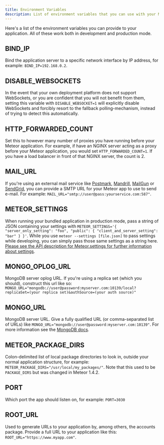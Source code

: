 ```yaml
---
title: Environment Variables
description: List of environment variables that you can use with your Meteor application.
---
```


Here's a list of the environment variables you can provide to your application. All of these work both in development and production mode.

<h2 id="BIND_IP">BIND_IP</h2>

Bind the application server to a specific network interface by IP address, for example: `BIND_IP=192.168.0.2`.

<h2 id="DISABLE_WEBSOCKETS">DISABLE_WEBSOCKETS</h2>

In the event that your own deployment platform does not support WebSockets, or you are confident that you will not benefit from them, setting this variable with `DISABLE_WEBSOCKET=1` will explicitly disable WebSockets and forcibly resort to the fallback polling-mechanism, instead of trying to detect this automatically.

<h2 id="HTTP_FORWARDED_COUNT">HTTP_FORWARDED_COUNT</h2>

Set this to however many number of proxies you have running before your Meteor application. For example, if have an NGINX server acting as a proxy before your Meteor application, you would set `HTTP_FORWARDED_COUNT=1`. If you have a load balancer in front of that NGINX server, the count is 2.

<h2 id="MAIL_URL">MAIL_URL</h2>

If you're using an external mail service like [Postmark](https://www.postmarkapp.com), [Mandrill](https://www.mandrillapp.com), [MailGun](https://www.mailgun.com) or [SendGrid](https://www.sendgrid.net), you can provide a SMTP URL for your Meteor app to use to send e-mail. For example: `MAIL_URL="smtp://user@pass:yourservice.com:587"`.

<h2 id="METEOR_SETTINGS">METEOR_SETTINGS</h2>

When running your bundled application in production mode, pass a string of JSON containing your settings with `METEOR_SETTINGS='{ "server_only_setting": "foo", "public": { "client_and_server_setting": "bar" } }'`. While you use `meteor --settings [file.json]` to pass settings while developing, you can simply pass those same settings as a string here. [Please see the API description for Meteor.settings for further information about settings](http://docs.meteor.com/api/core.html#Meteor-settings). 

<h2 id="MONGO_OPLOG_URL">MONGO_OPLOG_URL</h2>

MongoDB server oplog URL. If you're using a replica set (which you should), construct this url like so: `MONGO_URL="mongodb://user@password:myserver.com:10139/local?replicaSet=(your replica set)&authSource=(your auth source)"`

<h2 id="MONGO_URL">MONGO_URL</h2>

MongoDB server URL. Give a fully qualified URL (or comma-separated list of URLs) like `MONGO_URL="mongodb://user@password:myserver.com:10139"`. For more information see the [MongoDB docs](https://docs.mongodb.com/manual/reference/connection-string/).

<h2 id="METEOR_PACKAGE_DIRS">METEOR_PACKAGE_DIRS</h2>

Colon-delimited list of local package directories to look in, outside your normal application structure, for example: `METEOR_PACKAGE_DIRS="/usr/local/my_packages/"`. Note that this used to be `PACKAGE_DIRS` but was changed in Meteor 1.4.2.

<h2 id="PORT">PORT</h2>

Which port the app should listen on, for example: `PORT=3030`

<h2 id="ROOT_URL">ROOT_URL</h2>

Used to generate URLs to your application by, among others, the accounts package. Provide a full URL to your application like this: `ROOT_URL="https://www.myapp.com"`. 
